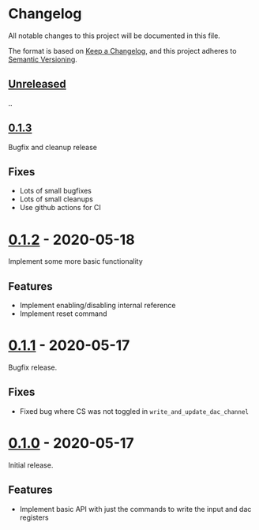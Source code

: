 # Changelog
All notable changes to this project will be documented in this file.

The format is based on [Keep a Changelog](https://keepachangelog.com/en/1.0.0/),
and this project adheres to [Semantic Versioning](https://semver.org/spec/v2.0.0.html).

## [Unreleased]
..

## [0.1.3]
Bugfix and cleanup release

## Fixes
- Lots of small bugfixes
- Lots of small cleanups
- Use github actions for CI

# [0.1.2] - 2020-05-18
Implement some more basic functionality

## Features
- Implement enabling/disabling internal reference
- Implement reset command

# [0.1.1] - 2020-05-17
Bugfix release.

## Fixes
- Fixed bug where CS was not toggled in `write_and_update_dac_channel`

# [0.1.0] - 2020-05-17
Initial release.

## Features
- Implement basic API with just the commands to write the input and dac registers

[Unreleased]: https://github.com/mendelt/ad5668/compare/0.1.2...HEAD
[0.1.3]: https://github.com/mendelt/ad5668/releases/tag/0.1.3
[0.1.2]: https://github.com/mendelt/ad5668/releases/tag/0.1.2
[0.1.1]: https://github.com/mendelt/ad5668/releases/tag/0.1.1
[0.1.0]: https://github.com/mendelt/ad5668/releases/tag/0.1.0